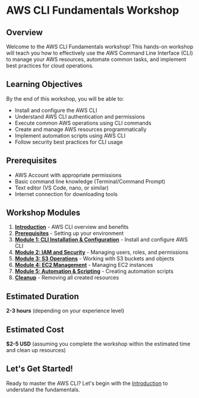 # AWS CLI Fundamentals Workshop

## Overview
Welcome to the AWS CLI Fundamentals workshop! This hands-on workshop will teach you how to effectively use the AWS Command Line Interface (CLI) to manage your AWS resources, automate common tasks, and implement best practices for cloud operations.

## Learning Objectives
By the end of this workshop, you will be able to:
- Install and configure the AWS CLI
- Understand AWS CLI authentication and permissions
- Execute common AWS operations using CLI commands
- Create and manage AWS resources programmatically
- Implement automation scripts using AWS CLI
- Follow security best practices for CLI usage

## Prerequisites
- AWS Account with appropriate permissions
- Basic command line knowledge (Terminal/Command Prompt)
- Text editor (VS Code, nano, or similar)
- Internet connection for downloading tools

## Workshop Modules

1. **[Introduction](introduction/)** - AWS CLI overview and benefits
2. **[Prerequisites](prerequisites/)** - Setting up your environment
3. **[Module 1: CLI Installation & Configuration](modules/module-1/)** - Install and configure AWS CLI
4. **[Module 2: IAM and Security](modules/module-2/)** - Managing users, roles, and permissions
5. **[Module 3: S3 Operations](modules/module-3/)** - Working with S3 buckets and objects
6. **[Module 4: EC2 Management](modules/module-4/)** - Managing EC2 instances
7. **[Module 5: Automation & Scripting](modules/module-5/)** - Creating automation scripts
8. **[Cleanup](cleanup/)** - Removing all created resources

## Estimated Duration
**2-3 hours** (depending on your experience level)

## Estimated Cost
**$2-5 USD** (assuming you complete the workshop within the estimated time and clean up resources)

## Let's Get Started!
Ready to master the AWS CLI? Let's begin with the [Introduction](introduction/) to understand the fundamentals.
